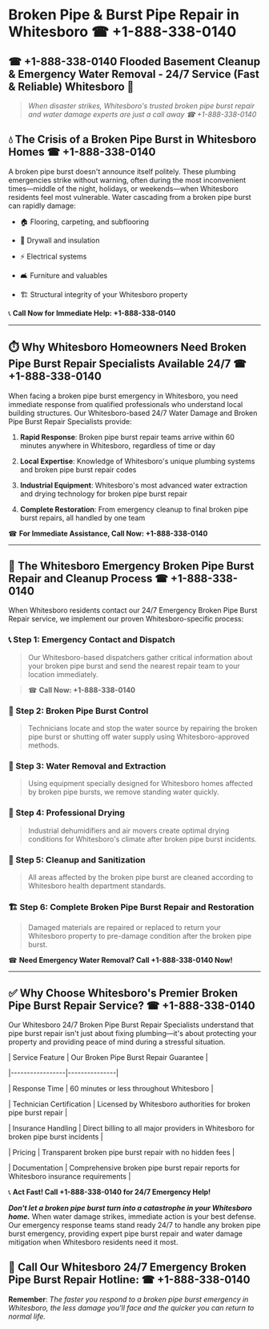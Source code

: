 # Broken Pipe & Burst Pipe Repair in Whitesboro ☎ +1-888-338-0140  
## ☎ +1-888-338-0140 Flooded Basement Cleanup & Emergency Water Removal - 24/7 Service (Fast & Reliable) Whitesboro 🚨  

> *When disaster strikes, Whitesboro's trusted broken pipe burst repair and water damage experts are just a call away ☎ +1-888-338-0140*  

## 💧 The Crisis of a Broken Pipe Burst in Whitesboro Homes ☎ +1-888-338-0140  

A broken pipe burst doesn't announce itself politely. These plumbing emergencies strike without warning, often during the most inconvenient times—middle of the night, holidays, or weekends—when Whitesboro residents feel most vulnerable. Water cascading from a broken pipe burst can rapidly damage:  

* 🏠 Flooring, carpeting, and subflooring  
* 🧱 Drywall and insulation  
* ⚡ Electrical systems  
* 🛋️ Furniture and valuables  
* 🏗️ Structural integrity of your Whitesboro property  

📞 **Call Now for Immediate Help: +1-888-338-0140**  

---  

## ⏱️ Why Whitesboro Homeowners Need Broken Pipe Burst Repair Specialists Available 24/7 ☎ +1-888-338-0140  

When facing a broken pipe burst emergency in Whitesboro, you need immediate response from qualified professionals who understand local building structures. Our Whitesboro-based 24/7 Water Damage and Broken Pipe Burst Repair Specialists provide:  

1. **Rapid Response**: Broken pipe burst repair teams arrive within 60 minutes anywhere in Whitesboro, regardless of time or day  
2. **Local Expertise**: Knowledge of Whitesboro's unique plumbing systems and broken pipe burst repair codes  
3. **Industrial Equipment**: Whitesboro's most advanced water extraction and drying technology for broken pipe burst repair  
4. **Complete Restoration**: From emergency cleanup to final broken pipe burst repairs, all handled by one team  

☎ **For Immediate Assistance, Call Now: +1-888-338-0140**  

---  

## 🔧 The Whitesboro Emergency Broken Pipe Burst Repair and Cleanup Process ☎ +1-888-338-0140  

When Whitesboro residents contact our 24/7 Emergency Broken Pipe Burst Repair service, we implement our proven Whitesboro-specific process:  

### 📞 Step 1: Emergency Contact and Dispatch  
> Our Whitesboro-based dispatchers gather critical information about your broken pipe burst and send the nearest repair team to your location immediately.  
> ☎ **Call Now: +1-888-338-0140**  

### 🚿 Step 2: Broken Pipe Burst Control  
> Technicians locate and stop the water source by repairing the broken pipe burst or shutting off water supply using Whitesboro-approved methods.  

### 🌊 Step 3: Water Removal and Extraction  
> Using equipment specially designed for Whitesboro homes affected by broken pipe bursts, we remove standing water quickly.  

### 💨 Step 4: Professional Drying  
> Industrial dehumidifiers and air movers create optimal drying conditions for Whitesboro's climate after broken pipe burst incidents.  

### 🧼 Step 5: Cleanup and Sanitization  
> All areas affected by the broken pipe burst are cleaned according to Whitesboro health department standards.  

### 🏗️ Step 6: Complete Broken Pipe Burst Repair and Restoration  
> Damaged materials are repaired or replaced to return your Whitesboro property to pre-damage condition after the broken pipe burst.  

☎ **Need Emergency Water Removal? Call +1-888-338-0140 Now!**  

---  

## ✅ Why Choose Whitesboro's Premier Broken Pipe Burst Repair Service? ☎ +1-888-338-0140  

Our Whitesboro 24/7 Broken Pipe Burst Repair Specialists understand that pipe burst repair isn't just about fixing plumbing—it's about protecting your property and providing peace of mind during a stressful situation.  

| Service Feature | Our Broken Pipe Burst Repair Guarantee |  
|-----------------|---------------|  
| Response Time | 60 minutes or less throughout Whitesboro |  
| Technician Certification | Licensed by Whitesboro authorities for broken pipe burst repair |  
| Insurance Handling | Direct billing to all major providers in Whitesboro for broken pipe burst incidents |  
| Pricing | Transparent broken pipe burst repair with no hidden fees |  
| Documentation | Comprehensive broken pipe burst repair reports for Whitesboro insurance requirements |  

📞 **Act Fast! Call +1-888-338-0140 for 24/7 Emergency Help!**  

***Don't let a broken pipe burst turn into a catastrophe in your Whitesboro home.*** When water damage strikes, immediate action is your best defense. Our emergency response teams stand ready 24/7 to handle any broken pipe burst emergency, providing expert pipe burst repair and water damage mitigation when Whitesboro residents need it most.  

## 📱 Call Our Whitesboro 24/7 Emergency Broken Pipe Burst Repair Hotline: ☎ +1-888-338-0140  

**Remember**: *The faster you respond to a broken pipe burst emergency in Whitesboro, the less damage you'll face and the quicker you can return to normal life.*